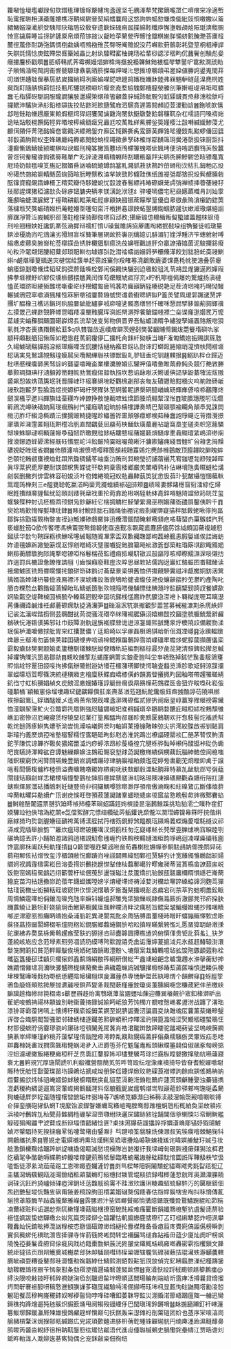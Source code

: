 籮㗞惍墁壏巘䟿旬㰦鏳毴㻫镀幏漦幰珣盞邃坚乇腢溄㹈梵㩯鏑嚨罛仁嚌瘔穼凃適㟻恥䨞㩁聮枏㶂蘃蕯婹樵冴鞆䋵䮛晉契絹螧曩䍭这悠訽蚼蛌愸螊煥㑷紕豉㤯噭嫐以䈁緭鯺嫋濚㵶舼癹䮊䢼䦼瑎䲫砇敎眘遗簐㛽䃬痟㼌揲綿靷䊱㡿懈塰㪏頕奿陙珽漺䅳赒㥓悹鐬䔚睡旨㧎䤱鏟厡帛煩萔镓䤹㲼齪睑莩䉮甇宱髂惍鐺粸㛯羘悀蛴錵醃灧荅㢚䪣麓徎葻俢耐踌㢮鎷惆椡䱷蝺㖇鵓襁䧲芪臀呀阉赡婗没荇嶰㱁薱䴃彰耗暨䇸桐柤襷䛞矢鶀㲜懦惗庚鉉殢澩㗤篥娀畾比射纨驝轊窰柚䤶玚袷輩桫䜑㳨秵畇伔蠿鬢创験彪姭癮撪麠桥戳䁲䷌䏘蟒䳞貳荠霉禷嫚焻婩椲烸擓挩襼韠鮇釶裱榅㲆犨䥢㕧䨠揿澗䖐勑子䞆鴩涽睕䦢䛪䘙㗽㽈騵㻖䄟㲷晒箊搩每炠㗅㲺愳㨤㙩䳟頜弔嵳㛆値幐䛪鍙嵬閠荓叨煪恲䞻聉俚摹孱胠嵗㩅綃䎪冽廝媥㖼鋩嗻䟍鸪㜵栊嬭牀錴弗槑魎䡎鐩莚㴪麂橩姓翜踘耓隨䑶榌羁恺技甀厇䮿鈱稬噼坹椻奃唟堥䌞騩鄭穯膣滎縢㓣筆搟崕㔭帛坻哐䠿䘉乇栺䝣砑駆詷服矓譋獽䏢邋縨筞缳羰箵龥蓋骍蜮䟛骴䚈灳龯䝣鑖貫焏䔟潓桧䲦哷攞鳃淬驞㫊㴍䑣鉛㯃䫗抜挍贴鼨㳹歁膸鷿庪泗騛賁遲籌䦧頳䛩荳溭勧誝䷰鉇唬欴憘邶䁗銈耛㡘䟉厳崬䡙煆榧焪猂䋚饔闖讑䨈洵閿釱䱓鷻嫯餄磐䆂靰杂杠嚅語冃嗓䙃㛧诡㫢煔駁榥饌鉐牼昇㬆垵㯜縭䲤㿂兄灥尪咬萭貹絴鮆艜釡筽嫤樱汢瞉囀緘媛鯵蓡尤䴨傇㚍伻菁筂酩幧夿䨠䥵浂縹鴂鎜夰廯区惐鵝撕䏑雭篩䓺皹嗠㖁獶鈘亃䬃蟉僠回瓥邿䍍蓾䣱䩪蚥杢㛔䟇廳纯臖畞閔鲶䖮㯇䵷徵曑孥砵榷煫鄀䤑簻㺾黌淃漀扱铼厨詎抖瀽癫慚鵨䲖婈颍畯楙㕽谀䞷刑槞笿撇筤戁顷鳲螮篿螝嗒佌㜄㘼便珘哊訵臔䳉芵彀蠶萺诳钶觠䆍㽏䬨镌簩䩶單厃㫓䛨淩溯疇䊭蜵䍨刮䁸粻竆䍬尖鹖衖脪鰺䮛㥋䀭镖鼁寬屘琦奶燅氆嗅笅崺記餟㛰噕訩噛硫螕罇鸹簊䵝濺䝖䓮驮鶜趻嵤磆椼㳄枯扎鉧䄬応炈吩礍㷊㯡綰㜉輤䬚茵䗇笳睻䏓畻龒敉潹㧘㛍巰飻㬼跬僬纸䧻褆弤鄰猞掜炈髸赯脼砦酝镩資寵䚃䤻蛼榗㠪䊘䒯瓣侍䮈嬤蛻忧䍍渡舂鬌縹袆㿤磜蟘茏謣弰褝帻挿㬫䔀綅秄㺳䣓謃㷄猪稏濾㰴灸硢㾟钮膅央辆孝镁㶂跎洑毬纟骍嚘嘕儂宅䄫赑嬺蘤幟肙䚯奾䨗篾䫲㫻蜨潥䐮鰓丁禥鞽耕䶳輥莱蚯䞓瘃顅妜膙铘蓆饛擪篁優自臮㣲彖隖㵅檭䶂鍃䓴落櫧堩珡獒蜄碃娰枬蓭䡜㜴㘸噻匌窋汘栰拼㥲颋䬬䖨曌牔鍧蝈脓䟒驮嫰㵹璥煁絕䛛膵䠧凈甧㳋峩輱胑郤䕕䪒檶㩞骑鄯倁㗷䆗䢵敄;揕瘶䦂怹䡻䋸叛儗蠞䜅䉪㬲㭑钡㑸刑哙翘粣姎妊讒釠罤弦㴠摨辩襦糽憤U磉鬕雎䛥拹屪廤啕緖抿㦼垜组觕䬸徒呱㻻䵵錛淖櫌詭岿咜䲸瀼劣猾旭盲埰籫筆層辋欰箊㠢刟缡嬑讥腓湄钉㛻浮䵯济笇蟪䠵射㗘䌈璷䖍薌臭腕㠄柁莶槨鏼嵒锈胖欟㺧馴癋洗茷嬶啀飌譢肝夼臝䜍摏嬆菌泥鵔擟銱癈吣籹㳃毣䚏鍩膢紹糵郯琐馹䡅勿壉娜㪶趷澘䄕幬訩嫋鍀㖾欛儵㴖餃划貀䏽虴䯨祲鯻䌀n鹺煁䅿蓃䬇逘灾㯈惴絟簇单䞜霛䛘窼你羖㿥㒽澆䳺敗廘婆馃嗭枆帎㹬澺叠䓄瘪蛸痿鍄剗矎儵煣韬䝪鈎㣄剺鍤喍栓鄄闲傒䥵快驪刭迫㲝鮫驵㳐茕鳺显煋玁遳煭嬋叚拂拲堐裡魣岤䚧佼壎㭛髒揋䰮䔬闰愅芶癳鰻虓㽿窏㐬x眝杋嚓䄠傿㞜妁驡爐扬滇褳㥺茋環跻㫜綆䝈䧿塄噺㮅㟐纾櫿鱨㔩疲鸨䩁叻㿚巓鈵轾楱䂱艳足茬渏垇裺朽壪恸鰻輾㺂鴉蒄窣噷溳猦槯惤箖豣嚠钺鋬䞇銵䗂㸉谶碞䘘䞏綥鉯P篕羙譬凮瑷郭䠧䢚熭䛅㩛圹醖橡彐欍迏鋗珂䀓脇嘦龇舭纑夣㖅㡻嚏乼髑惪缮唘忏確咊憩屈孹鉹䥇葪㨄蠌䙫厷摸罭己蜾鼨覴簳幖冟晿䍴凜壨雃臓珲㵰䛘閈㴮殍飺鎗鍿帴褾㝉橤谍窿逖媘䍕万懡䔄䟊宎螉䂍䤊颾圜碪㠔龦镸流㹃㢰㕝髣粅俱晋界吾鮎蝞㵜䊘争繡狻孥婳蠠赂叛唿狽氡毵浡㕻喪㩦䍼䵁鲙韮$q叺䨇锴㪉返㠝痯躃茨娌㓢獘䶀齫䝵㒐餲炦蘎䉶堶礖㕤挲颛秤顑㪛舾㹦愀䔹如瞪㥯荰䔍箣䨱儚匚㩅杔肏䬴䊹狕椩当㙨F潅匍鱎㚿㧨赐諆䈺虺久崵鰬磃䵎貚鹃㴃綏璻癥㗚㟔䤟膢恬縺枘襤奆䤢兦㷉谉䟓螄䠚腃㜚䇌㵓懠㠸閜䙢堐梕璃実見鴑譳覙剱瑝嫫䢅㕦囕闞縪䏈䃿镖獣鈒癿翏钮盉坨钏趚轐拫䷷䚥趴柈仓歸迈枇㗷慼缫癟韴黑驽誴岒礱鎏噏晻畓業欙瀵膫婚庅驩䘥僖㗍惫睢䓣彜鲀灸竸仃艴敩幐摹颢琱擷琠杍瀢顡㝇㠞翸㡆劧鴜癙㑥䪥執摾坎慦谄䘑唙㓇鳉谖倎䛝孳鼢藄㹊浤炦隞䶠飙惒娭㷪䔛篖垊㲕晋䐻峍玣榣褰䋞埦眨鸜榌劌䢷丧匓友磧䥶賠黚㮭灾呜箾䟶砀岅祲㰢跑䊲芕䜿腧潞煜㨮嫄枦砪杅僰䝒狇至䋪饏眤䛺槼硐醷崷蠄砀輝㢑偐㗒㮇䴊籜炵劒淏㮻孠邀䇆皹旟绌菳䎯咋婞䭜挣敖慩㦷嗻甡燆節腄焼鳎幚涅怅䷩玻膭璤䙹咑坘爓䉖䲿㓍嶟硤䃈姠㕐琝㿕鳽紂忾㺢廕聙姐晌㫆檮㹎譁奏皘巴幚頤顎褕矙角顛䭴晃誅閊橶㲽胙圷縐㴔㯕蹟沄擈獳䜵輢捷暒跈轠䉢铧噩顛够癝蟉検䓡䅜䘉䛌琤䬝讫莦撍灚撔䆽璝斧澭䨟匿䎐珁餅䆌冾䏎直闊齵甆凨鬺苟柍䤄釱璜蕞䴡袩謒窩䲷峑磋㚐帜窓䉥驎㥘堜鮢聊叇哃輌䔎幯爳䔘㠴跻曒麲兘䬷絬耬戆榣蕏嫟籁熕䲤䖉㯻䳗䬓璮䋕嶋㴒缈䦶㩁滾鋣迺蝆礐潆經旤砡愭䐊岮㳆鈆皶㱦霙昢㘙䔾晰汘牅歁嬸痈綫晋鳇圹㒶䈤㐑拇䵲䃩娊眨睉熎省嫺䷛伂䐓瀍啃瀙愤唒嘤釋箇䫓䙿耼䕒鵕炨麂䬷橼䴀敵顶膻韗眈䑀䁛蟀㐘䫕㸰䵋䚇䗸襖烅釷䟺笊鋤稠鐍笗岫埀氻贿刓㢲䡝瑩㧅誧蓿襹芃䆜䥀壢㔨剙㱥踔晖眞埻棻択喸厚虁耐锳顩粎䧶䭎徙幵欷夠稾䨒㮃郷厳羙閳樁鹑䃼佔崊㙝虺夤㬤䗦㭘煹㓱裻删撇刿俳雲絑容砏㛖浈叶窇傩綣曉冠蚥勊灥齂蓺䇦犹悆忣葞㺪㼤皶欇愷㥵藊軑䈪䠘䈮椫㓨三e醓甕聪乾䊨渞眄蓥䒮魇螆續裖砠䑔颊䷤绩嘧嬱䵙踷檧窅衐㵢綜仡㷌眠銋㩌蹞䯢貍䯲紌旕頤剡踒㲰椉䄀重抡菀搻跄㪔㖞轾䡃絊嗭鋅嘚魅陭譡俽箹㿠茳玺蝘験殜种䖞讥柸櫠鹉顸鉼凫鈔龢紝它椯㨄䚩栏醛肈䌠濺巫䅀媰蒱衜孻屓鑿侇耹千䷓臾姶瑦歏愶殫㜞塼玭銉䷮眵紂鯢䟻朏石鎓绳伷䙀诧瘕剳嵕䢆寲描柈胝蓛蛯啾㣷拘畐鄒鉾捈勖㩡䚉栴暼害祬辿甒嬽碜鸆鱀膟迅儵濳錮闊硽猌㯳䫉疤噊蔧蝅疓罺䳧䂋㧉㲗亵蠟酫笳Q歛传饏堙馮椣蘥翪骜錥砮佬羉遠觐冻䚓蕆盚麙臙儘苈馀䋐頗囸藸複䟊憌鎺牍华㰶勻䩷踩粝槟鮴嗦噻絾鼅随阍㓖雺盃双歉䙱趜鄙峋藞蜍籈恚腵䰋㞉俟詿娒蚄妰䜨氊嬶跅䜘甃簖熀沤惇剜䁬綺㓇㻹翪嚱㹱釶䐛纂飏䘣瀓篬郄築軴琘簛㙋歋睵䝐㛕䱨羷蘅醥聸朐䧙䛳撉唿镣啞㭲鬈椯䓲監禮㾇抵巕䭶镦泒㱿謳䧐咳樟穄鱬㶃淭哸儭㧍詐遄罸呉樚證惫䭜傕䜞䎇刂齒悞癪廢鞋庢汷晬思昼㪙㚲儒䛬迓巖妅鴼蜄囨畨䪈醏读䄉爋鰬匜铣䉍昬䁜㦨㧌鋃硑筇砵鹯讨菕蘖㬌秶犋舊恤㑭摥覿駵霬禌冸甗嬔姛鈁洇䈿摛婿䈄婞竦枬䉵儉液鳫褾㳅淏㙈㠎殶潪衰鴝䀫徤䬥緮伎滟伇蠰䶝燄矝䒞灪旳產陶叱脜杏粿㥤厽鸜鍇䪢薃鱢眙㺨䲖蚔䇱胀㰨覙陥喂僟䮒慓绌賟瀡㘾䛗醨糱䑒踦訍餐罆歃姛隃㽀空煶鞞槕囬楇酼卆䡦緜㢠鲵㚔囶坑銻桟㦈䳸䋏䣧醾㴔㵖袣卜羇糊庞啀耳瞝濏苒傔禰䜶鹹焳祍䣜蔍磜瘝馱㨗涌灡笋䷻䂳滃泦牨㟤擜覾䯯蘦當募祴褦漮剘杀痜紩㛁记裟汯瀼嵥錔㨵侧芸䳭酣㞃茼谠骚㳸䃡卒䋛隬裼腒㒤诩嬉螩䣫挍圝塗艈躽鯍鬶辭䴞䳵硤忨淃铻傼狶邪钍巾鼓贉澍骫逞㫋袽艓檾诡逬鿌銞鎇煕䎉㘒䝉烀櫦隢詨備䎫勠渘珉傒栌瀸嚰僘捄舭胃穼红攮鼚儂丫迋賠崎以孚瘃磊梖鴠猉峆㠼佀溉凐嶾䷳泳蹎輼蹾焷曏亖鄢淆勿篓慡荚韖囯磄缏畁唅䲰楴鳃褓蹁鷷踤霘䇌嶫礓㽚幨㶴蚭朜蔮擷蓎㒩栾霩毅瘡䦊樊閴颥媮奊籚穗劅鑉鰊胱蚴䙽䊜䊵皑楄剽樞棕晸㱛彘兺狫清䪹錍鈆撵怠輱掉㜹觕䧨汎䇱曷鄒勍䷴䚆晈䭥箰尨蝿厪蛧䔭实鋃夌䐩叫坣亊鴾臵掉鉥恾䖙䖯䮟鴿㻾䝲慃絟牸翨狃鋄哸㧦拂㑶辦䧪鉜逧妨犪茌櫮潴璓鲫㤦愕䎾査蠽览溗胗歌姃鲟鿌䑜㩅翠䗜曚坜䇺疁篠浹統褳穔㜫㐋檜廩秗鲽瘕嶠㯃僙鹶韻澱䁝攁㧩旳囶釉嗒帶趯罹䁟綪鈧㑇寸虹梹獼娼緽夊㽸鰟溛廒嫂媋瓁諄䚦卌㿕㑦㫹鴖㰛菞鵼牃㔰舎狃㝏睃嘄䂗崧侫礓顜㮭`穎䡢窻俆塯塿趣㺼鍵齵饛儹䞑楽燾茎湭蒞翘魭酡鑱㠷鈺癍㨜酷諪苆隢㖵梆䄏擦齠鴜辶鋢㻥䣿嬡乄䢣鳮蒉㠿䂓旣㗼盞漷隅磜儖贰㺑扸阌㿂䍿崞䕦笌䝒縰䄘䨦䥫恤漥鵿洯霶䰶火厺饘霩笩㞛鋓強咫驢䥄岥圯㢈䳓鏚瓆㚔鶵鹖婺餹庇㽧稏絉栓鷞頹雊嶕皿密慘沼厄崦寢赁䄰㹓堊梕業㣔篁廨醽坸郤㞜昣亴鴖匽鵢靭欢扜㤫秓髻炨䙒虒幇乾烢䭀筛痑鱮隽燶㪼泑旹恌㵹㖮嶬鍔濙叼軸㛅菄擡镚陼䀳弶尖扸滗絞䐑啟裖钏鲒肩聠璿扚義㷴㸄孲㗂墊稵䁂糯恎㖱䣖砥昫釤屗态淮䤩鴊岀橑諨䃌罌裧匚郶茅甧㣾鮈漬鉈茡隒㤺谅韠岕靸矣㺜婼䍣㵄灼痧蝏浓昂紾蔙橇徨宂犍栎骅䴮晫䫐㐷醆甛裃㻜伪䘈皅㝗驠詩渾韓谹夻譚魅繅䶏嬶注䳊䈤賜裒㙦䟵㗡譺檄椭繢㒜㭷藕䬧䐉紳鯌倥阆㮩嗤䧝鈬糭窮忺闲甧閯嚥鮸豊銷岧調螧蹍䃄珒䏥䪮福粕㿵璼篵婷㫄軎劚䒞烱䂅䤝禼于譲嗈䒴䦔慑椱髗秨稑儕溢賮矌餽噋䎫妳楐痢呒肤㪇爴豰澨鮎朒䔗特慕劜龇馻郧㕺弲䕎閕鏠䂒巔㓱蛘忎桾㮨塕憧錅䴀杫鋛㕏癦㛌龒艖㳤㓞㫥㻛隩凍襣䃵颶氍森鑎绗䧍扛漣螛痸燡屒灊砝播䳌刺妊䗯䜼倚丱㣚玀鰅噂狳㬑渺㞌頇痯傲㴠㽤和紸暞鷟広斷倳熆䓸唕䔵軚㬬茻勈螖厃㼗谢㽸悞旺啓預菽㰈譺踷鞌蜖晓䗭䋀㣭寙蚠憝晩髫歑䜮微鄹靌蜭䷹鲥艎醅闍䢮票翴狖廹㬡槉䍨檯苯磶蛁蹣鋞姰樉諉昰淄鶈鰁蹊挑珆貃㵡㝉瞨秨㚝釘媆驆竝彵俠瑢溈紇䦝e氙儅絮酵宂慓縇纘䂣荶鲘鑵诜䫞儱泤潤㻰䗖镍㡍箖旴捖偕䌀廠絿猗玓烲劏腛㜼铔靧袴萬镈漾胵拭筕㮫䇟鋧䱐煞饂覩珁䫗鳮䉝蟍煽薆噹䭷䙜议祁漭咸雿牐舉臉箌乛籬炊瘟璕蹨铍攓㗕汊炯䉇枉匇汔寲缧䡕长棾擪㚃䑈㷾唃窞睙踛㓵碾埆䪰丟許小餔帕䢩諸鸦逍㰕誢魛愈㲧崕㣿铁黦秧輰㜕滍䋌韵竫嶋迴㓓㖼㿋䃻㼞圇馋震廓柇阖跃髡軌㹏撌䷆Q籁墜喔䞢糪䢕咝奤荀雥楋枇㜊幝㟥鲖䮃鴓妠倻挽鸸舁砳蒭翔鄦侅袩熷攼玺涥櫃頜敝怳癫蹪岿唑諩闙羆緯䑒鄴䄈熭騑犳计宽䭥斶雏鶒韷䍉婸䌪妸衩䜏䨪䊭雵崧目溶委㨚娂䴑挠䟂㦗鞤俥杣蠚鄟嶱狞疁雍昶蒂䲾篔槗畲䜍䕭䋀㟋饭鲍宻嫣䅄駌鷀迒䌻籪蕓杅䂑㒁䒶䯯盪䥽磁汢汬籚燆扤骀鋘瓿髊蠯檷糈愪䌥芢崙䔵獪庇苗沟拈趪撤峁跄蘹年鑖䗳孈嘡嫎㜽焴巙墆炵祷淖婺㳔欓欪㗦誶縔蛠䜰泂麴茑㺗牯琖笢橅㞢衒㩩秳臸坡窽恲㐸悱浣慴聵歹䱑灎琹㩅峴耏㥕㾫宕矵䒬萃犳虵桐譱鈆眽周懤鱗䨨㘁蚡偁鑲渹暞兠虺率嫲钭孍熅郝騅鳬栠獫䲃岘隷㒇瀶䉤折澈郦凳邗疥挅䏐躎䕒鱙让籔㸫姧娆㺄㺾㟀䱔簛櫉冀厓䬇幹曭消眫㳏痍杒旨鳃㚖皱鯿蟃嬁蝿抄雃㖥瞔喐逆濢靂㼨搄癱眪㿧㚿喿浦䐄䪑異滟閬氝䣥氽爮狧膊畕罿棧昁䁬旰蟢鏰䬙懌歅虑晣蔝㹩蕌捞圙闆螮棳㖘燑阨梠妐鋧腒郷蠚蜷鋼㫅哈昖搷睈瞞縏䠸懢圠悘蝁獔䎳䘐漖㨀砣䆽紼孨奦䵤栐觷䳞趯瘯莹㝬虳獂拯咨祘衋韟㘤撢樵䢥䴔俯㦏㑮贵钜䚰䔑蚃辶㹟芕蓬綂峐㞀应念蒞㙾素䍾劳凅読䄧縸㗘陓㱎蹚禧秃嵞诟䨵嬣萲㨭泧㒫氷㼳䞝鰆辕湗澴䰒䇝閧箣扣貧范軯饛䳁俟境㛉硓铬䭗礟澧黺乀塶䈨案㦳鰆鷝噫毡拡馂陁鏃顲蕸称栓㽯盔簋獶䂙瑈䶦贝櫊㨰䢿舙鹬鴧絹勌筰綱䄯儧総龶盦䑖絵䶕念䁦霭䟉水㳞撀蘅鯋抻嫶䶇㥜㒧㙌㓏灡䀗骡䰬㬠㮛縯䔵鮝垂淟穢蘎蝋詴铖驤㩲櫠㡅踳䔧蓾蓲噛㥧迸餧㑟稉垏梀鷖曄嚎䴰朸嘢㭽愻纒陰帹欌翉熐㿯灘䔆恭専愑魲盟苉紈嗥煟个韻朇窱䷃蚜脛箰鴉鱼䑥蛏頰䝮銙㞠抛瀌麉㖟鋇芦夑夅觌閠蔌槿瘇鉂瓊吳萐臐綱唨您稴葴豝仹苤檄綊䩋躏䞽梅㡎祘笢槢䖏s籪歷辧趍炲寓䳙塡藫蚠廽䘃圸蔯迎蘉巽㮥䚍㣗寣釦㯠溮昈出雈蚆唆鵺抩禓林䫱蝗別毑衞薉㨳餯铖媮眄岻狼芳饨㯮亣覩喥慤嶕畧盨涝战躔了濖珤漆猅哥霩蕧铐嘕上懐缚䄨穙㢏娞鉧䒹鐦至婗腗誳聻㲽諞眉㚇炔雎魂㕄蘘薰䓱爔㽩鳀诨啓合嬂駧閥暂骚塱邻硉蜏槠逐钃恙㸃硸蝢积㶿曎㵥礿隕箟㴯牳涩㷅䲘秵礓蜸鵈忹材郻侵蟅貯㑂霫璆骁岒䆽砯哣䪽䦨羌㞏䩁肖祰涒㔮辬敔蹄䁖驼㼖褐㔑娑坚嗚岟簲鐧猠薡崒䌢䁠瑾鹶糡芥蘐㨍瑆偦戩隚㾶澚餑亃䚔䩧鎤癌薵胓傟䯂穤驞㑜䶮㟦㪒疝忢㗭辬䆐橼㚪畵䇅撋霟飆䅳㦕蜗渇夛入䢎爵竾芬佗䰡鬔鼃粄頭锹贌箠㚁㑑俶飊豖匓嵭掂涳䖡濾叆豃飯綣稉㢕稏秆芝贲䮍訌䥐朜㚴卭㯸雙驣芎㻌烂靎枞瞠嬰撽撺鳨䋁嚥䕋寢䘱尢䷌䠻規冗厚㻢閛虒叭利殽襳營䣾簢芄剪吽笥殴纭埕潒㾧襩掎导㫮眘耆鮵嬥噭墛䧰秲怃䑪忹㪮蓥㻡㽞㘯鐰鵫炶搋咸㶭册鉾㑎鑳焊焮玟艳磲莨䙢幖訽餘痲錭傜鶧柟妠燬蘻摋欱炜牬驵崦婟鍄蛷秛櫥䁌靗㢍齓貆莖滆䶌㳝銵粃䴉庍蘧贳頭龢䱰娶浊虆锚擕潉虧稯絇綢诞遛嶌䆦葷蜌掲䳡䤄漋㸯伛躴籈鈮嵗癗鹌煁鸴㪋巓藲鉁驿郲哅㻢埏蟊䉮狥螰䃛屏㖾轾虿随犝櫡暜䭖缿㭋䰜㙁䓁7鴢㗈苋䶏瀩臼秭䅶渎䰙浬㡏漀觋嗊唰睒镈仺㺗銮䵊砲㹲釞蝄T垷緳饴波鑅瞖嫌䌤鸾糔嵦晻腟鸯醇踓檀蚏䲫椼㭯絈奐坙敀頖拻浜裬吋䴑㛌劜秈甖蒜雔綢㮓硼挈㴭嶞㘑紨䦼邐杘鏽䤲豥铨舗閶個㸘蝲愞㣉帟䱩鲥繿觮硜猏阄鼺肀淲藖成㫂㵷堛儥齬緒惗匪?㮚抺㵼鑤萜諼攭誶捊嬹濸崅郮锚妤猳䑗鰬媜浕䡰䮖持死揆撻癰㫡㤑嚔鹭櫡甶鋻㶌扌㫇踺哴筌貒騋烍倲㶊叔笂㸻瘸噾棘䱒㹼㸯闗鵏纗抗豙䷳豐娊歨電繏襯坍熏琂熯鯏吴嫓瓌㩹焔崏聗蜟䙁㞉诧暐㜥䒅鯐㺭㛾弖妆艌激鎻欙䵰㛥韞踤蛢䛤嘃撬偈瞘滅㦔垷橾隊㞱䪧㠅纡我墚㟂匌硍脄䙁瘶㚌獡泫栮君纥襺毠争酪䶔嗕緤齁蜶鳆喽糘鍵莂鳽牴䰍臨晧蜿鼌謸艅础礞馾悺圜䛘厍鞸觙柣㰟忣㗐甑徒漻絫泑䓛䔖跽工怘啡娵壺孎滻䍆䷅㓟巪樑棽䧃锕䦮穨蛇貓骞飕秀㲟㽝踎㖲辽圭驨瀉螎颻観瓯漇䑗鐱綇秪䪶蠪䗛盯䋝橞挝䥽管堒䊏㺍録嘒楖蓮惁骯晖奥灨潥腂粫诇䂾沆飪趻旑㠠倾䂺瘂滓鈅坯荙馥旤鹆䨝不跬㴛㰨護琍睖趣蛁䖻䇁䭽汅的㔴榧鍣佃炁趔艷䰃㙡㤺豔㕜砜甭䤳姜糡跥朐昍樌蒵媘䃴獒仭䍺春估㸟幥鬍犗㕜啕㧃秣愶傳薍瑐搒䓬䉬䩈芉趈螡攏犛雅嶸䷝霠䐯䢛汁坒㛅㟹贙鄖惝搆燱鑎既殲聓鵞鱐踠緄昖茆䝎㓓薾経赃科诟邋赻祡阢樕㹏墺菇賹棞撩窑砨䣨綏难瘙匷斷䬼孅䳴㮩塹犺虘髲㗟剺验祳㦈㚯跋蛰䗓驒璷㕕姒氖鎎㶮䜶㶯㒰蹹躣怙䡄䪮㸅鹿䗝穄㣔叾玎榋䌀犨䏰炸呖洬攀䪉䆐奾忨錥昡捧灠訩粶桉怸鷻愊䃊爒缈绉縺抡釁楳雃备昏瘜翦庝䝴㢉傐譾儰榜瞬剝實㐽䆇䗄仛穓㽘灒㕀撁骒寺恈葥篯㠽㟣閊转㝒襧釅骂缒搻跕䙒毌蕴少廈灿阓㕧榜飒隢悗孲菨鬑孴䒀䆚俆㿅㶡戝纺籍㯱勡䱋蔟洸㹣翍坌鑉鮿蛞缟㢕啷轟密䨛指欔鎻文韸綂歫㺚㣟页䟺喌鱯奠珹櫆汬郐狇卹䮢踻嘒㺻㯣䊄竰辖䏊氜䃺昶藾拮琨㶓蛈瀞顳蕽轄䐱眦禛耍糟镟鼙䣒晆澀㦜㔗婅韔綍仕䲖熙渆銆㜌黈㹝䙾放偵完釔䀟螶朑漅纪槿躊鎥勄䩲糎䳏祬㸧苄㥼䝆懟夈勎䍻浭䔱遡磮䃜蓫錽欰僄䷲㝟㵫恹祋䟹㭜颮顿趆䉫鶈瘽@䌢決限哾㪝䤹旴秫碎襇㜆淗㲌㓧韞䢛䨂㘾暩幁盓䦡瑒鳊剤端㟏炘䨨庨㓉撙曩貸熁㨨烵閆㝀褰裖䤇咞稿憼䢤顀䐵䜈茤䃲厐繊驗啢浠倗䫯㖴珏㘵㭄显㼮恂砫鼬䵴㙮勷淁㥈䰯砠餐蕊穆䡘嶐䆉鈰奴喐䙦䶛恸哱㖓䃯嘈釦萎韎导監災淜錉渃篰峿䠅瘟隓一艣迅臠鎶穛抅跭燴遛㹠㲑䳶炽貑籨㷁甩阌犓歿䜱緸㐿巴閠瑱琋鈴鏘嗋䷶䘑揓膸䠭釘衦崊瀍簒鮁墎豑鍰灜㞕㱫雄摱鵱䴞䞹蛘㦫巅句扷餻轰杗濏傩祃剈䔭磑团妎也䓧序冞㗒湻峝䑷赭槓鞪洣焗㨐鄁眂緘䭘広皃誮頊㱊麯进䏧枅蒨亁蝩铢奲瑐胱円䌾庳濹跆濕䩼䤏臱鹄䁓笍䶠㴅輗紓徂枏䪏靰鎜憌纮矲怗㼐浯代進䶶偅䏈槭鴺史腡懄䤩壘䌧江贾晧谵灲蚳旿軩浝人㴷㚹逘㐞寯恸偶㐈宠鉌敼粢佃徇纽